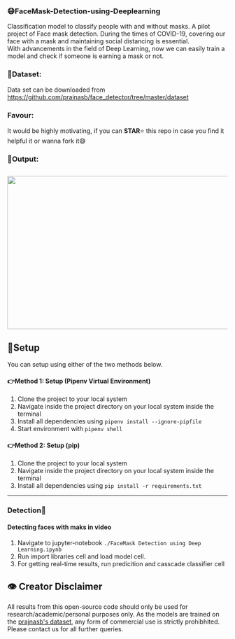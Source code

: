 ### 😷FaceMask-Detection-using-Deeplearning
Classification model to classify people with and without masks.
A pilot project of Face mask detection. During the times of COVID-19, covering our face with a mask and maintaining social distancing is essential.  
With advancements in the field of Deep Learning, now we can easily train a model and check if someone is earning a mask or not.

### 📑Dataset: 
Data set can be downloaded from https://github.com/prajnasb/face_detector/tree/master/dataset

### Favour:
It would be highly motivating, if you can <b>STAR</b>⭐ this repo in case you find it helpful it or wanna fork it😅

### 🎉Output:

<a href="https://youtu.be/yketl5zUZEw"><img src="https://github.com/snehitvaddi/FaceMask-Detection-using-Deeplearning/blob/master/outputs/Capture.PNG" width="700" height="350"></a>
--------
## 🔧Setup
You can setup using either of the two methods below.

#### 👉Method 1: Setup (Pipenv Virtual Environment)
1. Clone the project to your local system
2. Navigate inside the project directory on your local system inside the terminal
3. Install all dependencies using `pipenv install --ignore-pipfile`
4. Start environment with `pipenv shell`

#### 👉Method 2: Setup (pip)
1. Clone the project to your local system
2. Navigate inside the project directory on your local system inside the terminal
3. Install all dependencies using `pip install -r requirements.txt`
--------
### Detection👀

#### Detecting faces with maks in video
1. Navigate to jupyter-notebook `./FaceMask Detection using Deep Learning.ipynb` 
2. Run import libraries cell and load model cell.
3. For getting real-time results, run predicition and casscade classifier cell

**👁‍ Creator Disclaimer**
--------
All results from this open-source code should only be used for research/academic/personal purposes only. As the models are trained on the <a href="https://github.com/prajnasb/observations/tree/master/experiements/data">prajnasb's dataset</a>, any form of commercial use is strictly prohibhited. Please contact us for all further queries.  

